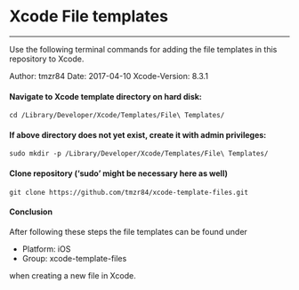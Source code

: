 # Xcode File templates
---

Use the following terminal commands for adding the file templates in this repository to Xcode.

Author: tmzr84
Date: 2017-04-10
Xcode-Version: 8.3.1


#### Navigate to Xcode template directory on hard disk:
```
cd /Library/Developer/Xcode/Templates/File\ Templates/
```

#### If above directory does not yet exist, create it with admin privileges:
```
sudo mkdir -p /Library/Developer/Xcode/Templates/File\ Templates/
```


#### Clone repository (‘sudo’ might be necessary here as well)
```
git clone https://github.com/tmzr84/xcode-template-files.git
```

#### Conclusion
After following these steps the file templates can be found under
* Platform: iOS
* Group: xcode-template-files

when creating a new file in Xcode.
